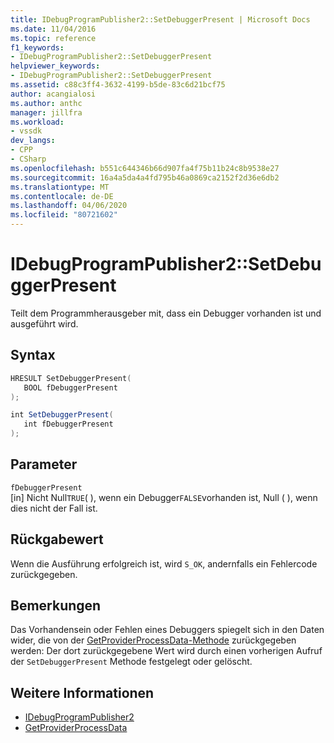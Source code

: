 ```yaml
---
title: IDebugProgramPublisher2::SetDebuggerPresent | Microsoft Docs
ms.date: 11/04/2016
ms.topic: reference
f1_keywords:
- IDebugProgramPublisher2::SetDebuggerPresent
helpviewer_keywords:
- IDebugProgramPublisher2::SetDebuggerPresent
ms.assetid: c88c3ff4-3632-4199-b5de-83c6d21bcf75
author: acangialosi
ms.author: anthc
manager: jillfra
ms.workload:
- vssdk
dev_langs:
- CPP
- CSharp
ms.openlocfilehash: b551c644346b66d907fa4f75b11b24c8b9538e27
ms.sourcegitcommit: 16a4a5da4a4fd795b46a0869ca2152f2d36e6db2
ms.translationtype: MT
ms.contentlocale: de-DE
ms.lasthandoff: 04/06/2020
ms.locfileid: "80721602"
---
```

# <a name="idebugprogrampublisher2setdebuggerpresent"></a>IDebugProgramPublisher2::SetDebuggerPresent
Teilt dem Programmherausgeber mit, dass ein Debugger vorhanden ist und ausgeführt wird.

## <a name="syntax"></a>Syntax

```cpp
HRESULT SetDebuggerPresent(
   BOOL fDebuggerPresent
);
```

```csharp
int SetDebuggerPresent(
   int fDebuggerPresent
);
```

## <a name="parameters"></a>Parameter
`fDebuggerPresent`\
[in] Nicht Null`TRUE`( ), wenn ein Debugger`FALSE`vorhanden ist, Null ( ), wenn dies nicht der Fall ist.

## <a name="return-value"></a>Rückgabewert
 Wenn die Ausführung erfolgreich ist, wird `S_OK`, andernfalls ein Fehlercode zurückgegeben.

## <a name="remarks"></a>Bemerkungen
 Das Vorhandensein oder Fehlen eines Debuggers spiegelt sich in den Daten wider, die von der [GetProviderProcessData-Methode](../../../extensibility/debugger/reference/idebugprogramprovider2-getproviderprocessdata.md) zurückgegeben werden: Der dort zurückgegebene Wert wird durch einen vorherigen Aufruf der `SetDebuggerPresent` Methode festgelegt oder gelöscht.

## <a name="see-also"></a>Weitere Informationen
- [IDebugProgramPublisher2](../../../extensibility/debugger/reference/idebugprogrampublisher2.md)
- [GetProviderProcessData](../../../extensibility/debugger/reference/idebugprogramprovider2-getproviderprocessdata.md)
